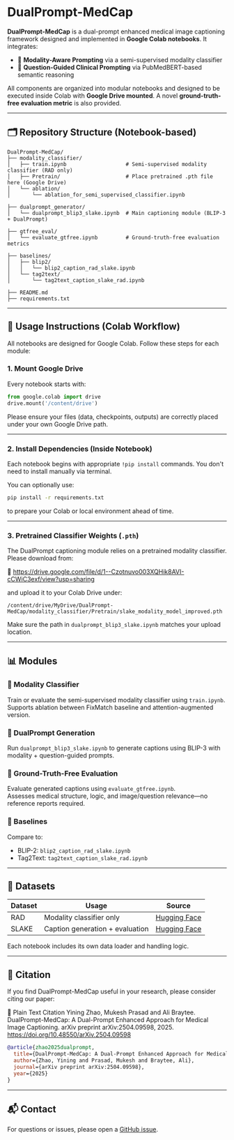 # DualPrompt-MedCap

**DualPrompt-MedCap** is a dual-prompt enhanced medical image captioning framework designed and implemented in **Google Colab notebooks**. It integrates:

- 🧠 **Modality-Aware Prompting** via a semi-supervised modality classifier
- 🧾 **Question-Guided Clinical Prompting** via PubMedBERT-based semantic reasoning

All components are organized into modular notebooks and designed to be executed inside Colab with **Google Drive mounted**. A novel **ground-truth-free evaluation metric** is also provided.

---

## 🗂️ Repository Structure (Notebook-based)

```
DualPrompt-MedCap/
├── modality_classifier/
│   ├── train.ipynb                   # Semi-supervised modality classifier (RAD only)
│   ├── Pretrain/                     # Place pretrained .pth file here (Google Drive)
│   └── ablation/
│       └── ablation_for_semi_supervised_classifier.ipynb

├── dualprompt_generator/
│   └── dualprompt_blip3_slake.ipynb  # Main captioning module (BLIP-3 + DualPrompt)

├── gtfree_eval/
│   └── evaluate_gtfree.ipynb         # Ground-truth-free evaluation metrics

├── baselines/
│   ├── blip2/
│   │   └── blip2_caption_rad_slake.ipynb
│   └── tag2text/
│       └── tag2text_caption_slake_rad.ipynb

├── README.md
├── requirements.txt
```

---

## 🚀 Usage Instructions (Colab Workflow)

All notebooks are designed for Google Colab. Follow these steps for each module:

### 1. Mount Google Drive

Every notebook starts with:

```python
from google.colab import drive
drive.mount('/content/drive')
```

Please ensure your files (data, checkpoints, outputs) are correctly placed under your own Google Drive path.

---

### 2. Install Dependencies (Inside Notebook)

Each notebook begins with appropriate `!pip install` commands. You don't need to install manually via terminal.

You can optionally use:

```bash
pip install -r requirements.txt
```

to prepare your Colab or local environment ahead of time.

---

### 3. Pretrained Classifier Weights (`.pth`)

The DualPrompt captioning module relies on a pretrained modality classifier. Please download from:

🔗 https://drive.google.com/file/d/1--Czotnuvo003XQHik8AVI-cCWiC3exf/view?usp=sharing

and upload it to your Colab Drive under:

```
/content/drive/MyDrive/DualPrompt-MedCap/modality_classifier/Pretrain/slake_modality_model_improved.pth
```

Make sure the path in `dualprompt_blip3_slake.ipynb` matches your upload location.

---

## 📊 Modules

### 🔹 Modality Classifier

Train or evaluate the semi-supervised modality classifier using `train.ipynb`.  
Supports ablation between FixMatch baseline and attention-augmented version.

### 🔹 DualPrompt Generation

Run `dualprompt_blip3_slake.ipynb` to generate captions using BLIP-3 with modality + question-guided prompts.

### 🔹 Ground-Truth-Free Evaluation

Evaluate generated captions using `evaluate_gtfree.ipynb`.  
Assesses medical structure, logic, and image/question relevance—no reference reports required.

### 🔹 Baselines

Compare to:
- BLIP-2: `blip2_caption_rad_slake.ipynb`
- Tag2Text: `tag2text_caption_slake_rad.ipynb`

---

## 📂 Datasets

| Dataset | Usage | Source |
|---------|-------|--------|
| RAD     | Modality classifier only | [Hugging Face](https://huggingface.co/datasets/flaviagiammarino/vqa-rad) |
| SLAKE   | Caption generation + evaluation | [Hugging Face](https://huggingface.co/datasets/BoKelvin/SLAKE) |

Each notebook includes its own data loader and handling logic.

---

## 📄 Citation
If you find DualPrompt-MedCap useful in your research, please consider citing our paper:

📌 Plain Text Citation
Yining Zhao, Mukesh Prasad and Ali Braytee.
DualPrompt-MedCap: A Dual-Prompt Enhanced Approach for Medical Image Captioning.
arXiv preprint arXiv:2504.09598, 2025. https://doi.org/10.48550/arXiv.2504.09598
```bibtex
@article{zhao2025dualprompt,
  title={DualPrompt-MedCap: A Dual-Prompt Enhanced Approach for Medical Image Captioning},
  author={Zhao, Yining and Prasad, Mukesh and Braytee, Ali},
  journal={arXiv preprint arXiv:2504.09598},
  year={2025}
}
```

---

## 📬 Contact

For questions or issues, please open a [GitHub issue](https://github.com/Yininnnnnng/DualPrompt-MedCap/issues).
